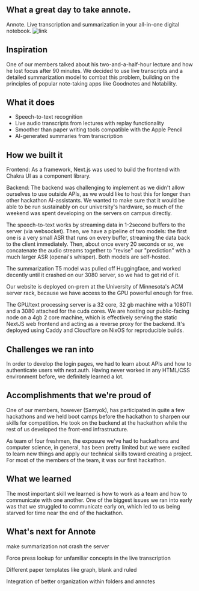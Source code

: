 ## What a great day to take annote.
 Annote. Live transcription and summarization in your all-in-one digital notebook. ![link](https://i.imgur.com/DLM6YeO.png) 
 
## Inspiration
One of our members talked about his two-and-a-half-hour lecture and how he lost focus after 90 minutes. We decided to use live transcripts and a detailed summarization model to combat this problem, building on the principles of popular note-taking apps like Goodnotes and Notability.

## What it does 
* Speech-to-text recognition 
* Live audio transcripts from lectures with replay functionality 
* Smoother than paper writing tools compatible with the Apple Pencil 
* AI-generated summaries from transcription 

## How we built it 
Frontend: As a framework, Next.js was used to build the frontend with Chakra UI as a component library.

Backend: The backend was challenging to implement as we didn't allow ourselves to use outside APIs, as we would like to host this for longer than other hackathon AI-assistants. We wanted to make sure that it would be able to be run sustainably on our university's hardware, so much of the weekend was spent developing on the servers on campus directly. 

The speech-to-text works by streaming data in 1-2second buffers to the server (via websocket). Then, we have a pipeline of two models: the first one is a very small ASR that runs on every buffer, streaming the data back to the client immediately. Then, about once every 20 seconds or so, we concatenate the audio streams together to "revise" our "prediction" with a much larger ASR (openai's whisper). Both models are self-hosted. 

The summarization T5 model was pulled off Huggingface, and worked decently until it crashed on our 3080 server, so we had to get rid of it. 

Our website is deployed on-prem at the University of Minnesota's ACM server rack, because we have access to the GPU powerful enough for free.

The GPU/text processing server is a 32 core, 32 gb machine with a 1080TI and a 3080 attached for the cuda cores. We are hosting our public-facing node on a 4gb 2 core machine, which is effectively serving the static NextJS web frontend and acting as a reverse proxy for the backend. It's deployed using Caddy and Cloudflare on NixOS for reproducible builds.
 

## Challenges we ran into 
In order to develop the login pages, we had to learn about APIs and how to authenticate users with next.auth. Having never worked in any HTML/CSS environment before, we definitely learned a lot.

## Accomplishments that we're proud of 

One of our members, however (Samyok), has participated in quite a few hackathons and we held boot camps before the hackathon to sharpen our skills for competition. He took on the backend at the hackathon while the rest of us developed the front-end infrastructure. 

As team of four freshmen, the exposure we've had to hackathons and computer science, in general, has been pretty limited but we were excited to learn new things and apply our technical skills toward creating a project. For most of the members of the team, it was our first hackathon.

## What we learned 
The most important skill we learned is how to work as a team and how to communicate with one another. One of the biggest issues we ran into early was that we struggled to communicate early on, which led to us being starved for time near the end of the hackathon. 

## What's next for Annote

make summarization not crash the server

Force press lookup for unfamiliar concepts in the live transcription

Different paper templates like graph, blank and ruled

Integration of better organization within folders and annotes
